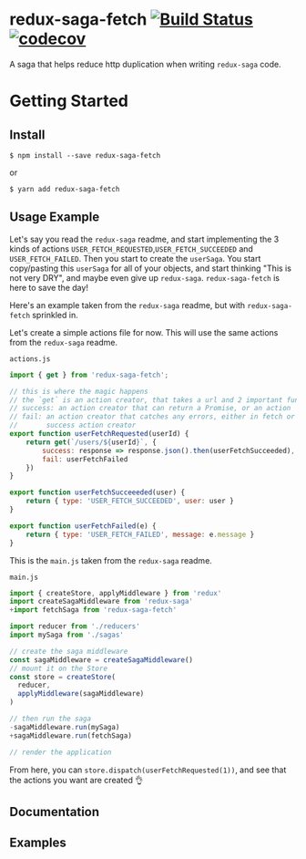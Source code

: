 # redux-saga-fetch  [![Build Status](https://travis-ci.org/dat2/redux-saga-fetch.svg?branch=master)](https://travis-ci.org/dat2/redux-saga-fetch) [![codecov](https://codecov.io/gh/dat2/redux-saga-fetch/branch/master/graph/badge.svg)](https://codecov.io/gh/dat2/redux-saga-fetch/)
A saga that helps reduce http duplication when writing `redux-saga` code.

# Getting Started

## Install

```
$ npm install --save redux-saga-fetch
```

or

```
$ yarn add redux-saga-fetch
```

## Usage Example
Let's say you read the `redux-saga` readme, and start implementing the 3 kinds
of actions `USER_FETCH_REQUESTED`,`USER_FETCH_SUCCEEDED` and `USER_FETCH_FAILED`.
Then you start to create the `userSaga`. You start copy/pasting this `userSaga`
for all of your objects, and start thinking "This is not very DRY", and maybe
even give up `redux-saga`. `redux-saga-fetch` is here to save the day!

Here's an example taken from the `redux-saga` readme, but with `redux-saga-fetch`
sprinkled in.

Let's create a simple actions file for now. This will use the same actions from
the `redux-saga` readme.

`actions.js`
```js
import { get } from 'redux-saga-fetch';

// this is where the magic happens
// the `get` is an action creator, that takes a url and 2 important functions
// success: an action creator that can return a Promise, or an action
// fail: an action creator that catches any errors, either in fetch or in the
//       success action creator
export function userFetchRequested(userId) {
    return get(`/users/${userId}`, {
        success: response => response.json().then(userFetchSucceeded),
        fail: userFetchFailed
    })
}

export function userFetchSucceeeded(user) {
    return { type: 'USER_FETCH_SUCCEEDED', user: user }
}

export function userFetchFailed(e) {
    return { type: 'USER_FETCH_FAILED', message: e.message }
}
```

This is the `main.js` taken from the `redux-saga` readme.

`main.js`
```js
import { createStore, applyMiddleware } from 'redux'
import createSagaMiddleware from 'redux-saga'
+import fetchSaga from 'redux-saga-fetch'

import reducer from './reducers'
import mySaga from './sagas'

// create the saga middleware
const sagaMiddleware = createSagaMiddleware()
// mount it on the Store
const store = createStore(
  reducer,
  applyMiddleware(sagaMiddleware)
)

// then run the saga
-sagaMiddleware.run(mySaga)
+sagaMiddleware.run(fetchSaga)

// render the application
```

From here, you can `store.dispatch(userFetchRequested(1))`, and see that the
actions you want are created :ok_hand:

## Documentation

## Examples